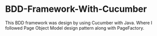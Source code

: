 # BDD-Framework-With-Cucumber
This BDD framework was design by using Cucumber with Java. Where I followed Page Object Model design pattern along with PageFactory.  
